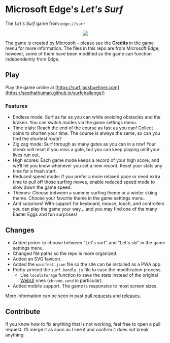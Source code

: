 # Microsoft Edge's *Let's Surf*
The *Let's Surf* game from ``edge://surf``

<p align="center">
  <img src="https://i.imgur.com/9ybOdy7.png"/>
</p>

The game is created by Microsoft – please see the **Credits** in the game menu for more information. The files in this repo are from Microsoft Edge; however, some of them have been modified so the game can function independently from Edge.

## Play
Play the game online at [https://surf.jackbuehner.com](https://seethathuman.github.io/surfchallenge/)

### Features
- Endless mode: Surf as far as you can while avoiding obstacles and the kraken. You can switch modes via the game settings menu.
- Time trials: Reach the end of the course as fast as you can! Collect coins to shorten your time. The course is always the same, so can you find the shortest route?
- Zig zag mode: Surf through as many gates as you can in a row! Your streak will reset if you miss a gate, but you can keep playing until your lives run out.
- High scores: Each game mode keeps a record of your high score, and we’ll let you know whenever you set a new record. Reset your stats any time for a fresh start.
- Reduced speed mode: If you prefer a more relaxed pace or need extra time to pull off those surfing moves, enable reduced speed mode to slow down the game speed.
- Themes: Choose between a summer surfing theme or a winter skiing theme. Choose your favorite theme in the game settings menu.
- And surprises! With support for keyboard, mouse, touch, and controllers you can play the game your way... and you may find one of the many Easter Eggs and fun surprises!

## Changes
- Added picker to choose between "Let's surf" and "Let's ski" in the game settings menu.
- Changed file paths so the repo is more organized.
- Added an SVG favicon.
- Added the ``manifest.json`` file so the site can be installed as a PWA app.
- Pretty-printed the ``surf.bundle.js`` file to ease the modification process.
  - Use ``localStorage`` function to save the stats instead of the original [WebUI](https://chromium.googlesource.com/chromium/src/+/HEAD/docs/webui_explainer.md) ones (``chrome.send`` in particular).
- Added mobile support. The game is responsive to most screen sizes.

More information can be seen in past [pull requests](https://github.com/jackbuehner/MicrosoftEdge-S.U.R.F./pulls?q=is%3Apr+is%3Aclosed) and [releases](https://github.com/jackbuehner/MicrosoftEdge-S.U.R.F./releases).

## Contribute
If you know how to fix anything that is not working, feel free to open a pull request. I'll merge it as soon as I see it and confirm it does not break anything.
